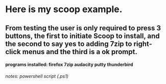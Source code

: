 # Here is my scoop example.

## From testing the user is only required to press **3** buttons, the first to initiate Scoop to install, and the second to say yes to adding 7zip to right-click menus and the third is a ok prompt.

#### programs installed: firefox 7zip audacity putty thunderbird
###### notes: powershell script (.ps1)
